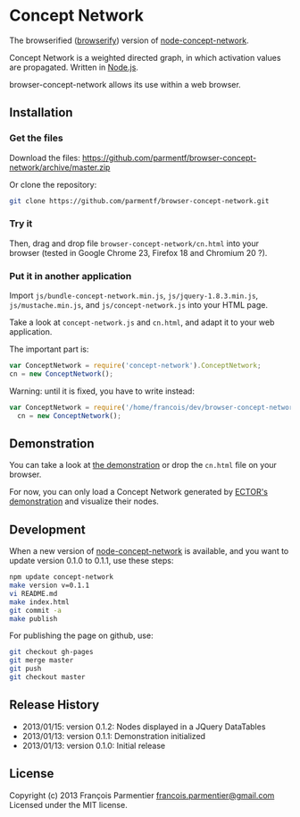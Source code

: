# Concept Network

The browserified ([browserify](https://github.com/substack/node-browserify/)) version of [node-concept-network](https://github.com/parmentf/node-concept-network).

Concept Network is a weighted directed graph, in which activation values are propagated. Written in [Node.js](http://nodejs.org).

browser-concept-network allows its use within a web browser.

## Installation

### Get the files
Download the files: https://github.com/parmentf/browser-concept-network/archive/master.zip

Or clone the repository:
```bash
git clone https://github.com/parmentf/browser-concept-network.git
```

### Try it
Then, drag and drop file ``browser-concept-network/cn.html`` into your browser
(tested in Google Chrome 23, Firefox 18 and Chromium 20 ?).

### Put it in another application

Import `js/bundle-concept-network.min.js`, `js/jquery-1.8.3.min.js`,
`js/mustache.min.js`, and `js/concept-network.js` into your HTML page.

Take a look at ``concept-network.js`` and ``cn.html``, and adapt it to your
web application.

The important part is:
```javascript
var ConceptNetwork = require('concept-network').ConceptNetwork;
cn = new ConceptNetwork();
```

Warning: until it is fixed, you have to write instead:
```javascript
var ConceptNetwork = require('/home/francois/dev/browser-concept-network/lib/concept-network').ConceptNetwork;
  cn = new ConceptNetwork();
```

## Demonstration

You can take a look at [the demonstration](http://parmentf.github.com/browser-concept-network/cn.html) 
or drop the `cn.html` file on your browser.

For now, you can only load a Concept Network generated by [ECTOR's
demonstration](http://parmentf.github.com/browser-ector/ector.html) and
visualize their nodes.

## Development

When a new version of [node-concept-network](https://github.com/parmentf/node-concept-network)
is available, and you want to update version 0.1.0 to 0.1.1, use these steps:
```bash
npm update concept-network
make version v=0.1.1
vi README.md
make index.html
git commit -a
make publish
```
For publishing the page on github, use:
```bash
git checkout gh-pages
git merge master
git push
git checkout master
```

## Release History
* 2013/01/15: version 0.1.2: Nodes displayed in a JQuery DataTables
* 2013/01/13: version 0.1.1: Demonstration initialized
* 2013/01/13: version 0.1.0: Initial release

## License
Copyright (c) 2013 François Parmentier <francois.parmentier@gmail.com>
Licensed under the MIT license.
